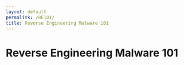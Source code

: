 ```yaml
---
layout: default
permalink: /RE101/
title: Reverse Engineering Malware 101
---
```

# Reverse Engineering Malware 101 #
